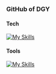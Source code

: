 ### GitHub of DGY

#### Tech
[![My Skills](https://skillicons.dev/icons?i=html,css,scss,js,ts,react,redux,firebase)](https://skillicons.dev)
#### Tools
[![My Skills](https://skillicons.dev/icons?i=ps,xd,figma,git,github)](https://skillicons.dev)
